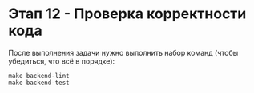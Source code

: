 # Этап 12 - Проверка корректности кода

После выполнения задачи нужно выполнить набор команд (чтобы убедиться, что всё в порядке):

```
make backend-lint
make backend-test
```
